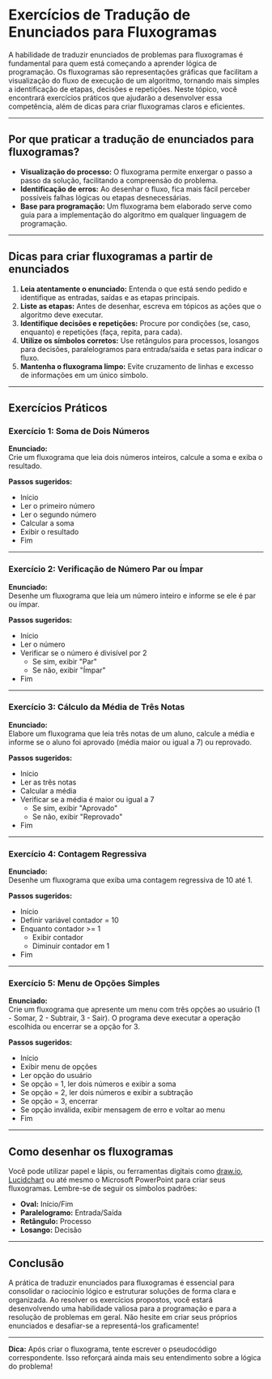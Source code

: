 # Exercícios de Tradução de Enunciados para Fluxogramas

A habilidade de traduzir enunciados de problemas para fluxogramas é fundamental para quem está começando a aprender lógica de programação. Os fluxogramas são representações gráficas que facilitam a visualização do fluxo de execução de um algoritmo, tornando mais simples a identificação de etapas, decisões e repetições. Neste tópico, você encontrará exercícios práticos que ajudarão a desenvolver essa competência, além de dicas para criar fluxogramas claros e eficientes.

---

## Por que praticar a tradução de enunciados para fluxogramas?

- **Visualização do processo:** O fluxograma permite enxergar o passo a passo da solução, facilitando a compreensão do problema.
- **Identificação de erros:** Ao desenhar o fluxo, fica mais fácil perceber possíveis falhas lógicas ou etapas desnecessárias.
- **Base para programação:** Um fluxograma bem elaborado serve como guia para a implementação do algoritmo em qualquer linguagem de programação.

---

## Dicas para criar fluxogramas a partir de enunciados

1. **Leia atentamente o enunciado:** Entenda o que está sendo pedido e identifique as entradas, saídas e as etapas principais.
2. **Liste as etapas:** Antes de desenhar, escreva em tópicos as ações que o algoritmo deve executar.
3. **Identifique decisões e repetições:** Procure por condições (se, caso, enquanto) e repetições (faça, repita, para cada).
4. **Utilize os símbolos corretos:** Use retângulos para processos, losangos para decisões, paralelogramos para entrada/saída e setas para indicar o fluxo.
5. **Mantenha o fluxograma limpo:** Evite cruzamento de linhas e excesso de informações em um único símbolo.

---

## Exercícios Práticos

### Exercício 1: Soma de Dois Números

**Enunciado:**  
Crie um fluxograma que leia dois números inteiros, calcule a soma e exiba o resultado.

**Passos sugeridos:**
- Início
- Ler o primeiro número
- Ler o segundo número
- Calcular a soma
- Exibir o resultado
- Fim

---

### Exercício 2: Verificação de Número Par ou Ímpar

**Enunciado:**  
Desenhe um fluxograma que leia um número inteiro e informe se ele é par ou ímpar.

**Passos sugeridos:**
- Início
- Ler o número
- Verificar se o número é divisível por 2
  - Se sim, exibir "Par"
  - Se não, exibir "Ímpar"
- Fim

---

### Exercício 3: Cálculo da Média de Três Notas

**Enunciado:**  
Elabore um fluxograma que leia três notas de um aluno, calcule a média e informe se o aluno foi aprovado (média maior ou igual a 7) ou reprovado.

**Passos sugeridos:**
- Início
- Ler as três notas
- Calcular a média
- Verificar se a média é maior ou igual a 7
  - Se sim, exibir "Aprovado"
  - Se não, exibir "Reprovado"
- Fim

---

### Exercício 4: Contagem Regressiva

**Enunciado:**  
Desenhe um fluxograma que exiba uma contagem regressiva de 10 até 1.

**Passos sugeridos:**
- Início
- Definir variável contador = 10
- Enquanto contador >= 1
  - Exibir contador
  - Diminuir contador em 1
- Fim

---

### Exercício 5: Menu de Opções Simples

**Enunciado:**  
Crie um fluxograma que apresente um menu com três opções ao usuário (1 - Somar, 2 - Subtrair, 3 - Sair). O programa deve executar a operação escolhida ou encerrar se a opção for 3.

**Passos sugeridos:**
- Início
- Exibir menu de opções
- Ler opção do usuário
- Se opção = 1, ler dois números e exibir a soma
- Se opção = 2, ler dois números e exibir a subtração
- Se opção = 3, encerrar
- Se opção inválida, exibir mensagem de erro e voltar ao menu
- Fim

---

## Como desenhar os fluxogramas

Você pode utilizar papel e lápis, ou ferramentas digitais como [draw.io](https://draw.io), [Lucidchart](https://lucidchart.com) ou até mesmo o Microsoft PowerPoint para criar seus fluxogramas. Lembre-se de seguir os símbolos padrões:

- **Oval:** Início/Fim
- **Paralelogramo:** Entrada/Saída
- **Retângulo:** Processo
- **Losango:** Decisão

---

## Conclusão

A prática de traduzir enunciados para fluxogramas é essencial para consolidar o raciocínio lógico e estruturar soluções de forma clara e organizada. Ao resolver os exercícios propostos, você estará desenvolvendo uma habilidade valiosa para a programação e para a resolução de problemas em geral. Não hesite em criar seus próprios enunciados e desafiar-se a representá-los graficamente!

---

**Dica:** Após criar o fluxograma, tente escrever o pseudocódigo correspondente. Isso reforçará ainda mais seu entendimento sobre a lógica do problema!